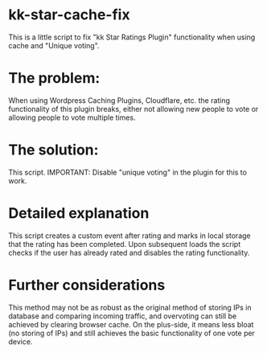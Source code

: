 # kk-star-cache-fix
This is a little script to fix "kk Star Ratings Plugin" functionality when using cache and "Unique voting".

# The problem:
When using Wordpress Caching Plugins, Cloudflare, etc. the rating functionality of this plugin breaks, either not allowing new people to vote or allowing people to vote multiple times.

# The solution:
This script.
IMPORTANT: Disable "unique voting" in the plugin for this to work.

# Detailed explanation
This script creates a custom event after rating and marks in local storage that the rating has been completed. Upon subsequent loads the script checks if the user has already rated and disables the rating functionality.

# Further considerations
This method may not be as robust as the original method of storing IPs in database and comparing incoming traffic, and overvoting can still be achieved by clearing browser cache. On the plus-side, it means less bloat (no storing of IPs) and still achieves the basic functionality of one vote per device.
